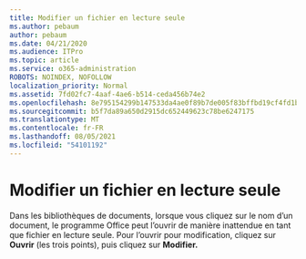 ```yaml
---
title: Modifier un fichier en lecture seule
ms.author: pebaum
author: pebaum
ms.date: 04/21/2020
ms.audience: ITPro
ms.topic: article
ms.service: o365-administration
ROBOTS: NOINDEX, NOFOLLOW
localization_priority: Normal
ms.assetid: 7fd02fc7-4aaf-4ae6-b514-ceda456b74e2
ms.openlocfilehash: 8e795154299b147533da4ae0f89b7de005f83bffbd19cf4fd1b03c0d16d5598c
ms.sourcegitcommit: b5f7da89a650d2915dc652449623c78be6247175
ms.translationtype: MT
ms.contentlocale: fr-FR
ms.lasthandoff: 08/05/2021
ms.locfileid: "54101192"
---
```

# <a name="edit-a-read-only-file"></a>Modifier un fichier en lecture seule

Dans les bibliothèques de documents, lorsque vous cliquez sur le nom d’un document, le programme Office peut l’ouvrir de manière inattendue en tant que fichier en lecture seule. Pour l’ouvrir pour modification, cliquez sur **Ouvrir** (les trois points), puis cliquez sur **Modifier.**
  

